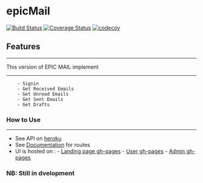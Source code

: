 # epicMail

[![Build Status](https://travis-ci.com/debelistic/epicMail.svg?branch=develop)](https://travis-ci.com/debelistic/epicMail) [![Coverage Status](https://coveralls.io/repos/github/debelistic/epicMail/badge.svg?branch=master)](https://coveralls.io/github/debelistic/epicMail?branch=master) [![codecov](https://codecov.io/gh/debelistic/epicMail/branch/develop/graph/badge.svg)](https://codecov.io/gh/debelistic/epicMail)

## Features

---

This version of EPIC MAIL implement

---

``` - Signup
    - Signin
    - Get Received Emails
    - Get Unread Emails
    - Get Sent Emails
    - Get Drafts
```

### How to Use

---

- See API on [heroku](cmailwithds.herokuapp.com)
- See [Documentation](https://epicmailwithds.herokuapp.com/api-docs/) for routes
- UI is hosted on :
        - [Landing page gh-pages](https://debelistic.github.io/epicMail/UI/index.html)
        - [User gh-pages](https://debelistic.github.io/epicMail/UI/user.html)
        - [Admin gh-pages](https://debelistic.github.io/epicMail/UI/admin.html)



### NB: Still in dvelopment